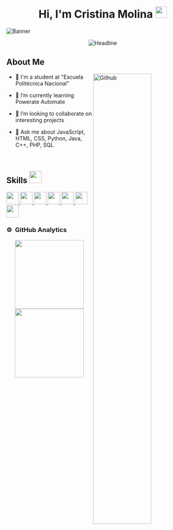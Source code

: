 <div align="center">
<h1> Hi, I'm Cristina Molina <img src = "https://raw.githubusercontent.com/MartinHeinz/MartinHeinz/master/wave.gif" width = 30px> </h1>
</div>

![Banner](https://github.com/cmGitHub192/cmGitHub192/assets/150628254/08e52f8a-966f-4401-8abc-2ec41d475e97)

<div align=center>
    <img src="https://readme-typing-svg.herokuapp.com?color=%236FDA44&size=32&center=true&vCenter=true&width=600&height=50&lines=Computer+Science+Student;Interested+in%3A+Fullstack+Dev%2C;AI+and+Cybersecurity" alt="Headline" />
</div>

<h2> About Me </h2>

<img width="55%" align="right" alt="Github" src="https://raw.githubusercontent.com/onimur/.github/master/.resources/git-header.svg" />

- 🔭 I'm a student at "Escuela Politécnica Nacional"
  
- 🌱 I’m currently learning Powerate Automate 
  
- 👯 I’m looking to collaborate on interesting projects
  
- 💬 Ask me about JavaScript, HTML, CSS, Python, Java, C++, PHP, SQL

<br>  
<h2> Skills <img src = "https://media2.giphy.com/media/QssGEmpkyEOhBCb7e1/giphy.gif?cid=ecf05e47a0n3gi1bfqntqmob8g9aid1oyj2wr3ds3mg700bl&rid=giphy.gif" width = 32px> </h2>
<a href= https://github.com/Aditya664?tab=repositories&q=&type=&language=python&sort= > <img width ='32px' src ='https://raw.githubusercontent.com/rahulbanerjee26/githubAboutMeGenerator/main/icons/python.svg'> </a>
<a href= https://github.com/Aditya664?tab=repositories&q=&type=&language=javascript&sort= > <img width ='32px' src ='https://raw.githubusercontent.com/rahulbanerjee26/githubAboutMeGenerator/main/icons/javascript.svg'> </a>
<a href= https://github.com/Aditya664?tab=repositories&q=&type=&language=cpp&sort= > <img width ='32px' src ='https://raw.githubusercontent.com/rahulbanerjee26/githubAboutMeGenerator/main/icons/cpp.svg'> </a>
<a href= https://github.com/Aditya664?tab=repositories&q=&type=&language=css&sort= > <img width ='32px' src ='https://raw.githubusercontent.com/rahulbanerjee26/githubAboutMeGenerator/main/icons/css.svg'> </a>
<a href= https://github.com/Aditya664?tab=repositories&q=&type=&language=html&sort= > <img width ='32px' src ='https://raw.githubusercontent.com/rahulbanerjee26/githubAboutMeGenerator/main/icons/html.svg'> </a>
<a href="https://github.com/Aditya664?tab=repositories&q=&type=&language=html&sort=">
  <img width="32px" src="https://cdn-icons-png.flaticon.com/512/226/226777.png">
</a>
<a href="https://github.com/Aditya664?tab=repositories&q=&type=&language=html&sort=">
  <img width="32px" src="https://upload.wikimedia.org/wikipedia/commons/thumb/2/27/PHP-logo.svg/2560px-PHP-logo.svg.png">
</a>

### ⚙️ &nbsp;GitHub Analytics

<p align="center">
<a href="https://github.com/cmGitHub192">
  <img height="180em" src="https://github-readme-stats-eight-theta.vercel.app/api?username=cmGitHub192&show_icons=true&theme=algolia&include_all_commits=true&count_private=true"/>
  <img height="180em" src="https://github-readme-stats-eight-theta.vercel.app/api/top-langs/?username=cmGitHub192&layout=compact&langs_count=8&theme=algolia"/>
</a>
</p>
